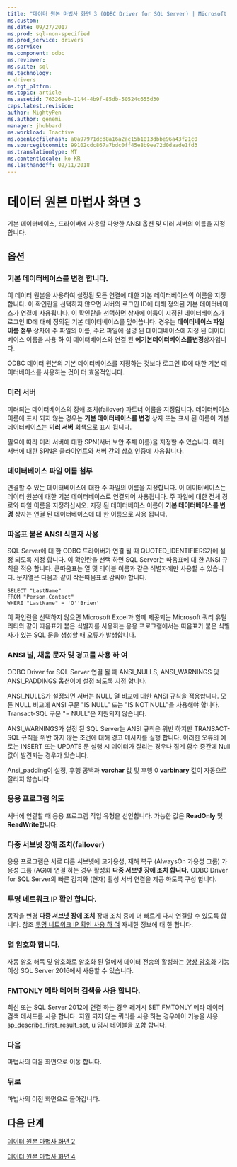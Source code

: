 ```yaml
---
title: "데이터 원본 마법사 화면 3 (ODBC Driver for SQL Server) | Microsoft Docs"
ms.custom: 
ms.date: 09/27/2017
ms.prod: sql-non-specified
ms.prod_service: drivers
ms.service: 
ms.component: odbc
ms.reviewer: 
ms.suite: sql
ms.technology:
- drivers
ms.tgt_pltfrm: 
ms.topic: article
ms.assetid: 76326eeb-1144-4b9f-85db-50524c655d30
caps.latest.revision: 
author: MightyPen
ms.author: genemi
manager: jhubbard
ms.workload: Inactive
ms.openlocfilehash: a0a97971dcd8a16a2ac15b1013dbbe96a43f21c0
ms.sourcegitcommit: 99102cdc867a7bdc0ff45e8b9ee72d0daade1fd3
ms.translationtype: MT
ms.contentlocale: ko-KR
ms.lasthandoff: 02/11/2018
---
```

# <a name="data-source-wizard-screen-3"></a>데이터 원본 마법사 화면 3

기본 데이터베이스, 드라이버에 사용할 다양한 ANSI 옵션 및 미러 서버의 이름을 지정합니다.

## <a name="options"></a>옵션

### <a name="change-the-default-database-to"></a>기본 데이터베이스를 변경 합니다.

이 데이터 원본을 사용하여 설정된 모든 연결에 대한 기본 데이터베이스의 이름을 지정합니다. 이 확인란을 선택하지 않으면 서버의 로그인 ID에 대해 정의된 기본 데이터베이스가 연결에 사용됩니다. 이 확인란을 선택하면 상자에 이름이 지정된 데이터베이스가 로그인 ID에 대해 정의된 기본 데이터베이스를 덮어씁니다. 경우는 **데이터베이스 파일 이름 첨부** 상자에 주 파일의 이름, 주요 파일에 설명 된 데이터베이스에 지정 된 데이터베이스 이름을 사용 하 여 데이터베이스와 연결 된 **에기본데이터베이스를변경**상자입니다.

ODBC 데이터 원본의 기본 데이터베이스를 지정하는 것보다 로그인 ID에 대한 기본 데이터베이스를 사용하는 것이 더 효율적입니다.

### <a name="mirror-server"></a>미러 서버

미러되는 데이터베이스의 장애 조치(failover) 파트너 이름을 지정합니다. 데이터베이스 이름에 표시 되지 않는 경우는 **기본 데이터베이스를 변경** 상자 또는 표시 된 이름이 기본 데이터베이스는 **미러 서버** 회색으로 표시 됩니다.

필요에 따라 미러 서버에 대한 SPN(서버 보안 주체 이름)을 지정할 수 있습니다. 미러 서버에 대한 SPN은 클라이언트와 서버 간의 상호 인증에 사용됩니다.

### <a name="attach-database-filename"></a>데이터베이스 파일 이름 첨부

연결할 수 있는 데이터베이스에 대한 주 파일의 이름을 지정합니다. 이 데이터베이스는 데이터 원본에 대한 기본 데이터베이스로 연결되어 사용됩니다. 주 파일에 대한 전체 경로와 파일 이름을 지정하십시오. 지정 된 데이터베이스 이름이 **기본 데이터베이스를 변경** 상자는 연결 된 데이터베이스에 대 한 이름으로 사용 됩니다.

### <a name="use-ansi-quoted-identifiers"></a>따옴표 붙은 ANSI 식별자 사용

SQL Server에 대 한 ODBC 드라이버가 연결 될 때 QUOTED_IDENTIFIERS가에 설정 되도록 지정 합니다. 이 확인란을 선택 하면 SQL Server는 따옴표에 대 한 ANSI 규칙을 적용 합니다. 큰따옴표는 열 및 테이블 이름과 같은 식별자에만 사용할 수 있습니다. 문자열은 다음과 같이 작은따옴표로 감싸야 합니다.

```
SELECT "LastName"
FROM "Person.Contact"
WHERE "LastName" = 'O''Brien'
```

이 확인란을 선택하지 않으면 Microsoft Excel과 함께 제공되는 Microsoft 쿼리 유틸리티와 같이 따옴표가 붙은 식별자를 사용하는 응용 프로그램에서는 따옴표가 붙은 식별자가 있는 SQL 문을 생성할 때 오류가 발생합니다.

### <a name="use-ansi-nulls-paddings-and-warnings"></a>ANSI 널, 채움 문자 및 경고를 사용 하 여

ODBC Driver for SQL Server 연결 될 때 ANSI_NULLS, ANSI_WARNINGS 및 ANSI_PADDINGS 옵션이에 설정 되도록 지정 합니다.

ANSI_NULLS가 설정되면 서버는 NULL 열 비교에 대한 ANSI 규칙을 적용합니다. 모든 NULL 비교에 ANSI 구문 "IS NULL" 또는 "IS NOT NULL"을 사용해야 합니다. Transact-SQL 구문 "= NULL"은 지원되지 않습니다.

ANSI_WARNINGS가 설정 된 SQL Server는 ANSI 규칙은 위반 하지만 TRANSACT-SQL 규칙을 위반 하지 않는 조건에 대해 경고 메시지를 실행 합니다. 이러한 오류의 예로는 INSERT 또는 UPDATE 문 실행 시 데이터가 잘리는 경우나 집계 함수 중간에 Null 값이 발견되는 경우가 있습니다. 

Ansi_padding이 설정, 후행 공백과 **varchar** 값 및 후행 0 **varbinary** 값이 자동으로 잘리지 않습니다.

### <a name="application-intent"></a>응용 프로그램 의도

서버에 연결할 때 응용 프로그램 작업 유형을 선언합니다. 가능한 값은 **ReadOnly** 및 **ReadWrite**합니다.

### <a name="multi-subnet-failover"></a>다중 서브넷 장애 조치(failover)

응용 프로그램은 서로 다른 서브넷에 고가용성, 재해 복구 (AlwaysOn 가용성 그룹) 가용성 그룹 (AG)에 연결 하는 경우 활성화 **다중 서브넷 장애 조치 합니다.** ODBC Driver for SQL Server의 빠른 감지와 (현재) 활성 서버 연결을 제공 하도록 구성 합니다.

### <a name="transparent-network-ip-resolution"></a>투명 네트워크 IP 확인 합니다.

동작을 변경 **다중 서브넷 장애 조치** 장애 조치 중에 더 빠르게 다시 연결할 수 있도록 합니다. 참조 [투명 네트워크 IP 확인 사용 하 여](../../../connect/odbc/using-transparent-network-ip-resolution.md) 자세한 정보에 대 한 합니다.

### <a name="column-encryption"></a>열 암호화 합니다.

자동 암호 해독 및 암호화로 암호화 된 열에서 데이터 전송의 활성화는 [항상 암호화](../../../connect/odbc/using-always-encrypted-with-the-odbc-driver.md) 기능 이상 SQL Server 2016에서 사용할 수 있습니다.

### <a name="use-fmtonly-metadata-discovery"></a>FMTONLY 메타 데이터 검색을 사용 합니다.

최신 또는 SQL Server 2012에 연결 하는 경우 레거시 SET FMTONLY 메타 데이터 검색 메서드를 사용 합니다. 지원 되지 않는 쿼리를 사용 하는 경우에이 기능을 사용 [sp_describe_first_result_set](../../../relational-databases/system-stored-procedures/sp-describe-first-result-set-transact-sql.md), u 임시 테이블을 포함 합니다. 

### <a name="next"></a>다음

마법사의 다음 화면으로 이동 합니다.

### <a name="back"></a>뒤로

마법사의 이전 화면으로 돌아갑니다.

## <a name="next-steps"></a>다음 단계

[데이터 원본 마법사 화면 2](../../../connect/odbc/windows/dsn-wizard-2.md)

[데이터 원본 마법사 화면 4](../../../connect/odbc/windows/dsn-wizard-4.md)

